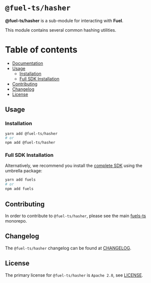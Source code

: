 # `@fuel-ts/hasher`

**@fuel-ts/hasher** is a sub-module for interacting with **Fuel**.

This module contains several common hashing utilities.

# Table of contents

- [Documentation](#documentation)
- [Usage](#usage)
  - [Installation](#installation)
  - [Full SDK Installation](#full-sdk-installation)
- [Contributing](#contributing)
- [Changelog](#changelog)
- [License](#license)

## Usage

### Installation

```sh
yarn add @fuel-ts/hasher
# or
npm add @fuel-ts/hasher
```

### Full SDK Installation

Alternatively, we recommend you install the [complete SDK](https://github.com/FuelLabs/fuels-ts) using the umbrella package:

```sh
yarn add fuels
# or
npm add fuels
```

## Contributing

In order to contribute to `@fuel-ts/hasher`, please see the main [fuels-ts](https://github.com/FuelLabs/fuels-ts) monorepo.

## Changelog

The `@fuel-ts/hasher` changelog can be found at [CHANGELOG](./CHANGELOG.md).

## License

The primary license for `@fuel-ts/hasher` is `Apache 2.0`, see [LICENSE](./LICENSE).
